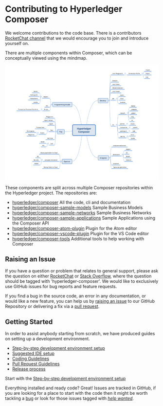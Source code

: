 # Contributing to Hyperledger Composer

We welcome contributions to the code base. There is a contributors [RocketChat channel](https://chat.hyperledger.org/channel/composer-dev) that we would encourage you to join and introduce yourself on.

There are multiple components within Composer, which can be conceptually viewed using the mindmap.

![alt text](./contrib-notes/Features.png "Composer Mindmap")

These components are split across multiple Composer repositories within the Hyperledger project. The repositories are:

- [hyperledger/composer](https://github.com/hyperledger/composer) All the code, cli and documentation
- [hyperledger/composer-sample-models](https://github.com/hyperledger/composer-sample-models) Sample Business Models
- [hyperledger/composer-sample-networks](https://github.com/hyperledger/composer-sample-networks) Sample Business Networks
- [hyperledger/composer-sample-applications](https://github.com/hyperledger/composer-sample-applications) Sample Applications using the Composer API 
- [hyperledger/composer-atom-plugin](https://github.com/hyperledger/composer-atom-plugin) Plugin for the Atom editor
- [hyperledger/composer-vscode-plugin](https://github.com/hyperledger/composer-vscode-plugin) Plugin for the VS Code editor
- [hyperledger/composer-tools](https://github.com/hyperledger/composer-tools) Additional tools to help working with Composer

## Raising an Issue

If you have a question or problem that relates to general support, please ask the question on either [RocketChat](https://chat.hyperledger.org/channel/composer) or [Stack Overflow](http://stackoverflow.com/questions/tagged/hyperledger-composer), where the question should be tagged with 'hyperledger-composer'. We would like to exclusively use GitHub issues for bug reports and feature requests.

If you find a bug in the source code, an error in any documentation, or would like a new feature, you can help us by [raising an issue](./contrib-notes/raising-issues.md) to our GitHub Repository or delivering a fix via a [pull request](./contrib-notes/submitting-pull-request.md).


## Getting Started

In order to assist anybody starting from scratch, we have produced guides on setting up a development environment.

* [Step-by-step development environment setup](./contrib-notes/getting-started.md)
* [Suggested IDE setup](./contrib-notes/ide-setup.md)
* [Coding Guidelines](./contrib-notes/coding-guidelines.md)
* [Pull Request Guidelines](./contrib-notes/submitting-pull-request.md)
* [Release process](./contrib-notes/release-process/weekly-qa-validation.md)

Start with the [Step-by-step development environment setup](./contrib-notes/getting-started.md)

Everything installed and ready code? Great! Issues are tracked in GitHub, if you are looking for a place to start with the code then it might be worth tackling a [bug](https://github.com/hyperledger/composer/issues?q=is%3Aissue+is%3Aopen+label%3Abug) or look for those issues tagged with [*help wanted*](https://github.com/hyperledger/composer/issues?q=is%3Aissue+label%3A%22help+wanted%22).
